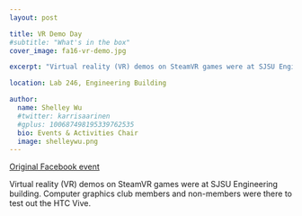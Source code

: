 ```yaml
---
layout: post

title: VR Demo Day
#subtitle: "What's in the box"
cover_image: fa16-vr-demo.jpg

excerpt: "Virtual reality (VR) demos on SteamVR games were at SJSU Engineering building. Computer graphics club members and non-members were there to test out the HTC Vive."

location: Lab 246, Engineering Building

author:
  name: Shelley Wu
  #twitter: karrisaarinen
  #gplus: 100687498195339762535
  bio: Events & Activities Chair
  image: shelleywu.png
---
```


[Original Facebook event](https://www.facebook.com/events/1033387793450659)

Virtual reality (VR) demos on SteamVR games were at SJSU Engineering building. Computer graphics club members and non-members were there to test out the HTC Vive.
